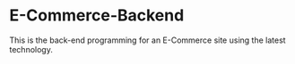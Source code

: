 # E-Commerce-Backend

This is the back-end programming for an E-Commerce site using the latest technology.
